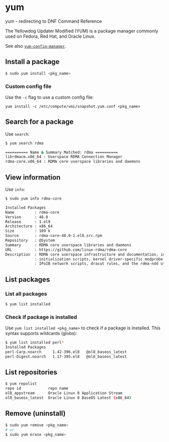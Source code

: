 # yum

yum - redirecting to DNF Command Reference

The Yellowdog Updater Modified (YUM) is a package manager commonly used on Fedora, Red Hat, and Oracle Linux.

See also [`yum-config-manager`](yum-config-manager.md).

## Install a package
```bash
$ sudo yum install <pkg_name>
```

### Custom config file
Use the `-c` flag to use a custom config file:

```
yum install -c /etc/compute/vmi/snapshot.yum.conf <pkg_name>
```

## Search for a package
Use `search`:
```bash
$ yum search rdma

========== Name & Summary Matched: rdma ==========
librdmacm.x86_64 : Userspace RDMA Connection Manager
rdma-core.x86_64 : RDMA core userspace libraries and daemons
```

## View information
Use `info`:
```bash
$ sudo yum info rdma-core

Installed Packages
Name         : rdma-core
Version      : 48.0
Release      : 1.el9
Architecture : x86_64
Size         : 109 k
Source       : rdma-core-48.0-1.el8.src.rpm
Repository   : @System
Summary      : RDMA core userspace libraries and daemons
URL          : https://github.com/linux-rdma/rdma-core
Description  : RDMA core userspace infrastructure and documentation, including
             : initialization scripts, kernel driver-specific modprobe override configs,
             : IPoIB network scripts, dracut rules, and the rdma-ndd utility.
```

## List packages

### List all packages
```bash
$ yum list installed
```

### Check if package is installed
Use `yum list installed <pkg_name>` to check if a package is installed. This syntax supports wildcards (globs):

```bash
$ yum list installed perl*
Installed Packages
perl-Carp.noarch     1.42-396.el8   @ol8_baseos_latest
perl-Digest.noarch   1.17-395.el8   @ol8_baseos_latest
```

## List repositories
```bash
$ yum repolist
repo id            repo name
ol8_appstream      Oracle Linux 8 Application Stream
ol8_baseos_latest  Oracle Linux 8 BaseOS Latest (x86_64)
```

## Remove (uninstall)
```bash
$ sudo yum remove <pkg_name>
# or
$ sudo yum erase <pkg_name>
```

